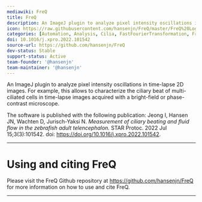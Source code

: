```yaml
---
mediawiki: FreQ
title: FreQ
description: An ImageJ plugin to analyze pixel intensity oscillations in time-lapse 2D images.
icon: https://raw.githubusercontent.com/hansenjn/FreQ/master/FreQ%20Logo%20Small.png
categories: [Automation, Analysis, Cilia, FastFourierTransformation, FrequencyAnalysis]
doi: 10.1016/j.xpro.2022.101542
source-url: https://github.com/hansenjn/FreQ
dev-status: Stable
support-status: Active
team-founder: '@hansenjn'
team-maintainer: '@hansenjn'
---
```


An ImageJ plugin to analyze pixel intensity oscillations in time-lapse 2D images. 
For example, this allows to characterize the ciliary beat of multi-ciliated cells in time-lapse images
acquired with a bright-field or phase-contrast microscope. 

The software is published with the following publication:
Jeong I, Hansen JN, Wachten D, Jurisch-Yaksi N. 
*Measurement of ciliary beating and fluid flow in the zebrafish adult telencephalon.*
STAR Protoc. 2022 Jul 15;3(3):101542. doi: https://doi.org/10.1016/j.xpro.2022.101542.

------------------------------------------------------------------------

# Using and citing FreQ
Please visit the FreQ Github repository at https://github.com/hansenjn/FreQ for more information on how to use and cite FreQ.

------------------------------------------------------------------------
